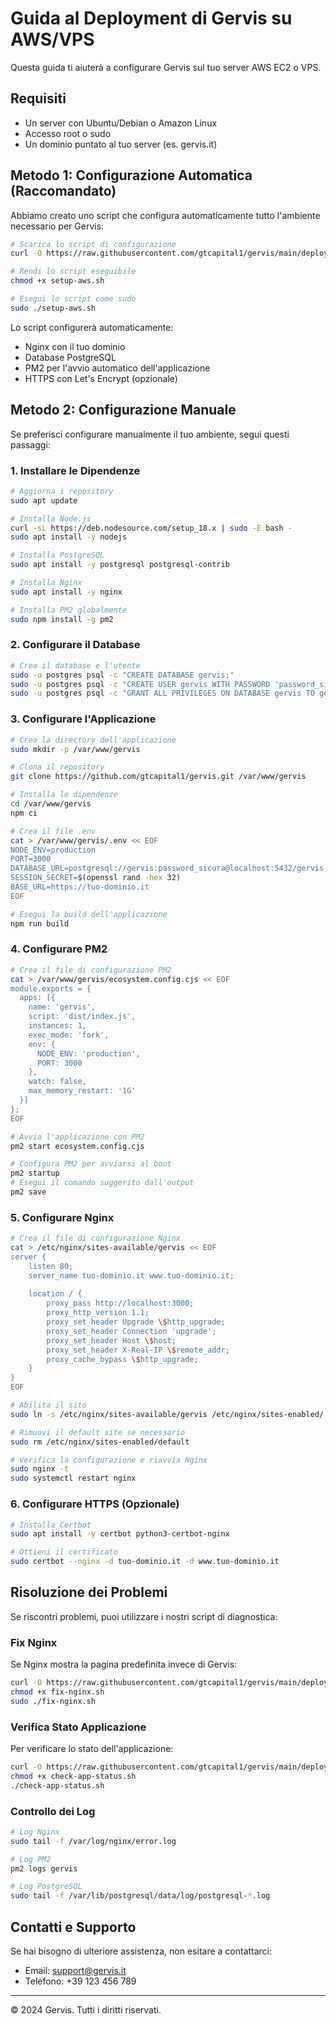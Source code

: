 # Guida al Deployment di Gervis su AWS/VPS

Questa guida ti aiuterà a configurare Gervis sul tuo server AWS EC2 o VPS.

## Requisiti

- Un server con Ubuntu/Debian o Amazon Linux
- Accesso root o sudo
- Un dominio puntato al tuo server (es. gervis.it)

## Metodo 1: Configurazione Automatica (Raccomandato)

Abbiamo creato uno script che configura automaticamente tutto l'ambiente necessario per Gervis:

```bash
# Scarica lo script di configurazione
curl -O https://raw.githubusercontent.com/gtcapital1/gervis/main/deploy/scripts/setup-aws.sh

# Rendi lo script eseguibile
chmod +x setup-aws.sh

# Esegui lo script come sudo
sudo ./setup-aws.sh
```

Lo script configurerà automaticamente:

- Nginx con il tuo dominio
- Database PostgreSQL
- PM2 per l'avvio automatico dell'applicazione
- HTTPS con Let's Encrypt (opzionale)

## Metodo 2: Configurazione Manuale

Se preferisci configurare manualmente il tuo ambiente, segui questi passaggi:

### 1. Installare le Dipendenze

```bash
# Aggiorna i repository
sudo apt update

# Installa Node.js
curl -sL https://deb.nodesource.com/setup_18.x | sudo -E bash -
sudo apt install -y nodejs

# Installa PostgreSQL
sudo apt install -y postgresql postgresql-contrib

# Installa Nginx
sudo apt install -y nginx

# Installa PM2 globalmente
sudo npm install -g pm2
```

### 2. Configurare il Database

```bash
# Crea il database e l'utente
sudo -u postgres psql -c "CREATE DATABASE gervis;"
sudo -u postgres psql -c "CREATE USER gervis WITH PASSWORD 'password_sicura';"
sudo -u postgres psql -c "GRANT ALL PRIVILEGES ON DATABASE gervis TO gervis;"
```

### 3. Configurare l'Applicazione

```bash
# Crea la directory dell'applicazione
sudo mkdir -p /var/www/gervis

# Clona il repository
git clone https://github.com/gtcapital1/gervis.git /var/www/gervis

# Installa le dipendenze
cd /var/www/gervis
npm ci

# Crea il file .env
cat > /var/www/gervis/.env << EOF
NODE_ENV=production
PORT=3000
DATABASE_URL=postgresql://gervis:password_sicura@localhost:5432/gervis
SESSION_SECRET=$(openssl rand -hex 32)
BASE_URL=https://tuo-dominio.it
EOF

# Esegui la build dell'applicazione
npm run build
```

### 4. Configurare PM2

```bash
# Crea il file di configurazione PM2
cat > /var/www/gervis/ecosystem.config.cjs << EOF
module.exports = {
  apps: [{
    name: 'gervis',
    script: 'dist/index.js',
    instances: 1,
    exec_mode: 'fork',
    env: {
      NODE_ENV: 'production',
      PORT: 3000
    },
    watch: false,
    max_memory_restart: '1G'
  }]
};
EOF

# Avvia l'applicazione con PM2
pm2 start ecosystem.config.cjs

# Configura PM2 per avviarsi al boot
pm2 startup
# Esegui il comando suggerito dall'output
pm2 save
```

### 5. Configurare Nginx

```bash
# Crea il file di configurazione Nginx
cat > /etc/nginx/sites-available/gervis << EOF
server {
    listen 80;
    server_name tuo-dominio.it www.tuo-dominio.it;
    
    location / {
        proxy_pass http://localhost:3000;
        proxy_http_version 1.1;
        proxy_set_header Upgrade \$http_upgrade;
        proxy_set_header Connection 'upgrade';
        proxy_set_header Host \$host;
        proxy_set_header X-Real-IP \$remote_addr;
        proxy_cache_bypass \$http_upgrade;
    }
}
EOF

# Abilita il sito
sudo ln -s /etc/nginx/sites-available/gervis /etc/nginx/sites-enabled/

# Rimuovi il default site se necessario
sudo rm /etc/nginx/sites-enabled/default

# Verifica la configurazione e riavvia Nginx
sudo nginx -t
sudo systemctl restart nginx
```

### 6. Configurare HTTPS (Opzionale)

```bash
# Installa Certbot
sudo apt install -y certbot python3-certbot-nginx

# Ottieni il certificato
sudo certbot --nginx -d tuo-dominio.it -d www.tuo-dominio.it
```

## Risoluzione dei Problemi

Se riscontri problemi, puoi utilizzare i nostri script di diagnostica:

### Fix Nginx

Se Nginx mostra la pagina predefinita invece di Gervis:

```bash
curl -O https://raw.githubusercontent.com/gtcapital1/gervis/main/deploy/scripts/fix-nginx.sh
chmod +x fix-nginx.sh
sudo ./fix-nginx.sh
```

### Verifica Stato Applicazione

Per verificare lo stato dell'applicazione:

```bash
curl -O https://raw.githubusercontent.com/gtcapital1/gervis/main/deploy/scripts/check-app-status.sh
chmod +x check-app-status.sh
./check-app-status.sh
```

### Controllo dei Log

```bash
# Log Nginx
sudo tail -f /var/log/nginx/error.log

# Log PM2
pm2 logs gervis

# Log PostgreSQL
sudo tail -f /var/lib/postgresql/data/log/postgresql-*.log
```

## Contatti e Supporto

Se hai bisogno di ulteriore assistenza, non esitare a contattarci:

- Email: support@gervis.it
- Telefono: +39 123 456 789

---

© 2024 Gervis. Tutti i diritti riservati.